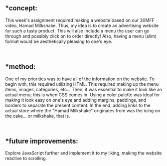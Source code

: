 ## ***concept:**

This week's assignment required making a website based on our 30MFF video, Hamad Milkshake. Thus, my idea is to create an advertising website for such a tasty product. This will also include a menu the user can go through and possibly click on to order directly! Also, having a menu (slim) format would be aesthetically pleasing to one's eye.

<br>

## ***method:**

One of my priorities was to have all of the information on the website. To begin with, this required utilizing HTML. This required making up the menu items, images, categories, etc... Then, it was essential to make it look like an actual menu; this is when CSS comes in. Using a color palette was ideal for making it look easy on one's eye and adding margins, paddings, and borders to separate the present content. In the end, adding links to the actual store where the "Hamad Milkshake" originates from was the icing on the cake... or milkshake, that is.

<br>

## ***future improvements:**

Explore JavaScript further and implement it to my liking, making the website reactive to scrolling.
